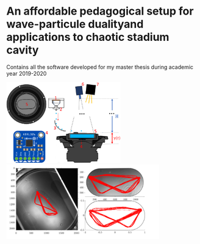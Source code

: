 # An affordable pedagogical setup for wave-particule dualityand applications to chaotic stadium cavity
Contains all the software developed for my master thesis during academic year 2019-2020 

<img src="images\schematic_tot.png" width="300"> <img src="images/transf.png" width="400">




